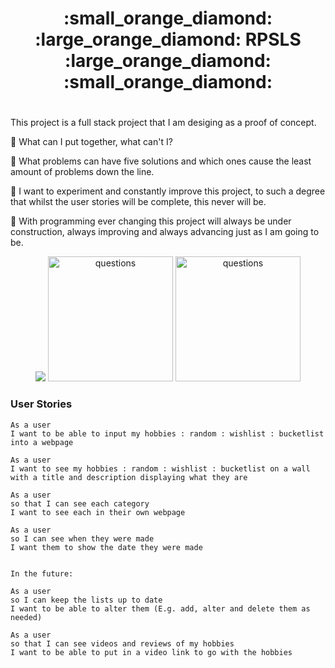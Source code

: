  <div align="center"> <h1>   :small_orange_diamond: :large_orange_diamond: RPSLS :large_orange_diamond: :small_orange_diamond:  <h1> </div> 

This project is a full stack project that I am desiging as a proof of concept. 

:small_blue_diamond: What can I put together, what can't I? &nbsp;

:small_blue_diamond: What problems can have five solutions and which ones cause the least amount of problems down the line. 

:small_blue_diamond: I want to experiment and constantly improve this project, to such a degree that whilst the user stories will be complete, this never will be. 

:diamond_shape_with_a_dot_inside: With programming ever changing this project will always be under construction, always improving and always advancing just as I am going to be. 

<div align="center">
<img src="https://media2.giphy.com/media/Xcq0EK200tWqqQdYig/200w.webp?cid=ecf05e4750al00a5m2azeymgdnchwe7j39osvkfmqdwgk9ud&rid=200w.webp&ct=s"/>
<img src="https://media3.giphy.com/media/d0oq03m3EtH6Pdx39V/200w.webp?cid=ecf05e479fr9yhhn092yal653y38zr0etz55nhi8cuyhjwpk&rid=200w.webp&ct=s" title="questions" alt="questions" height="200" width="200"/>
<img src="https://media0.giphy.com/media/MqYyxRtyYB1PMWzswt/giphy.webp?cid=ecf05e47yx2znl56ukd5cckad9dgkluevw4zivkkpv27cohs&rid=giphy.webp&ct=ts" title="questions" alt="questions" height="200" width="200"/>
</div>


### User Stories 

```
As a user 
I want to be able to input my hobbies : random : wishlist : bucketlist 
into a webpage  

As a user
I want to see my hobbies : random : wishlist : bucketlist on a wall
with a title and description displaying what they are

As a user 
so that I can see each category 
I want to see each in their own webpage 

As a user 
so I can see when they were made 
I want them to show the date they were made


In the future: 

As a user
so I can keep the lists up to date
I want to be able to alter them (E.g. add, alter and delete them as needed)
 
As a user 
so that I can see videos and reviews of my hobbies
I want to be able to put in a video link to go with the hobbies
```
